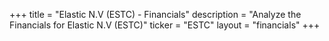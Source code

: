 +++
title = "Elastic N.V (ESTC) - Financials"
description = "Analyze the Financials for Elastic N.V (ESTC)"
ticker = "ESTC"
layout = "financials"
+++

